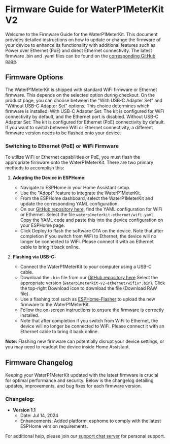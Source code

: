 # Firmware Guide for WaterP1MeterKit V2
Welcome to the Firmware Guide for the WaterP1MeterKit. This document provides detailed instructions on how to update or change the firmware of your device to enhance its functionality with additional features such as Power over Ethernet (PoE) and direct Ethernet connectivity. The latest firmware .bin and .yaml files can be found on the [corresponding GitHub page](https://github.com/smarthomeshop/waterp1meterkit).

## Firmware Options

The WaterP1MeterKit is shipped with standard WiFi firmware or Ethernet firmware. This depends on the selected option during checkout. On the product page, you can choose between the "With USB-C Adapter Set" and "Without USB-C Adapter Set" options. This choice determines which firmware is installed:
With USB-C Adapter Set: The kit is configured for WiFi connectivity by default, and the Ethernet port is disabled.
Without USB-C Adapter Set: The kit is configured for Ethernet (PoE) connectivity by default.
If you want to switch between Wifi or Ethernet connectivity, a different firmware version needs to be flashed onto your device.

### Switching to Ethernet (PoE) or WiFi Firmware

To utilize WiFi or Ethernet capabilities or PoE, you must flash the appropriate firmware onto the WaterP1MeterKit. There are two primary methods to accomplish this:

1. **Adopting the Device in ESPHome:**
   - Navigate to ESPHome in your Home Assistant setup.
   - Use the "Adopt" feature to integrate the WaterP1MeterKit.
   - From the ESPHome dashboard, select the WaterP1MeterKit and update the corresponding YAML configuration.
   - On our [GitHub repository here](https://github.com/smarthomeshop/waterp1meterkit/tree/main/waterp1meterkit-v2/), find the YAML configuration for WiFi or Ethernet. Select the file `waterp1meterkit-ethernet/wifi.yaml`. Copy the YAML code and paste this into the device configuration on your ESPHome page.
   - Click Deploy to flash the software OTA on the device. Note that after completion if you switch from WiFi to Ethernet, the device will no longer be connected to WiFi. Please connect it with an Ethernet cable to bring it back online.

2. **Flashing via USB-C:**
   - Connect the WaterP1MeterKit to your computer using a USB-C cable.
   - Download the `.bin` file from our [GitHub repository here](https://github.com/smarthomeshop/waterp1meterkit/tree/main/waterp1meterkit-v2/bin-files).Select the appropriate version (`waterp1meterkit-v2-ethernet/wifiv*.bin`). Click the top-right Download icon to download the file (Download RAW file).
   - Use a flashing tool such as [ESPHome-Flasher](https://web.esphome.io/?dashboard_install) to upload the new firmware to the WaterP1MeterKit.
   - Follow the on-screen instructions to ensure the firmware is correctly installed.
   - Note that after completion if you switch from WiFi to Ethernet, the device will no longer be connected to WiFi. Please connect it with an Ethernet cable to bring it back online.

**Note:** Flashing new firmware can potentially disrupt your device settings, or you may need to readopt the device inside Home Assistant.

## Firmware Changelog

Keeping your WaterP1MeterKit updated with the latest firmware is crucial for optimal performance and security. Below is the changelog detailing updates, improvements, and bug fixes for each firmware version.

### Changelog:

- **Version 1.1**
  - Date: Jul 14, 2024
  - Enhancements: Added platform: esphome to comply with the latest ESPHome version requirements.

For additional help, please join our [support chat server](https://smarthomeshop.io/discord) for personal support.
